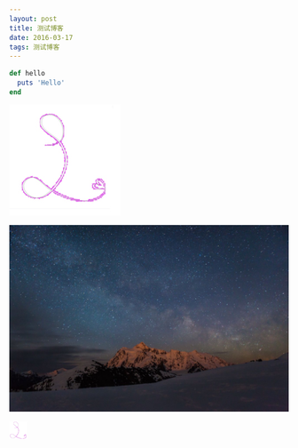 ```yaml
---
layout: post
title: 测试博客
date: 2016-03-17
tags: 测试博客
---
```


```ruby
def hello
  puts 'Hello'
end
```

![](/assets/images/avatar.jpg)

![](/assets/images/background-cover.jpg)

![](/assets/images/favicon.png)
